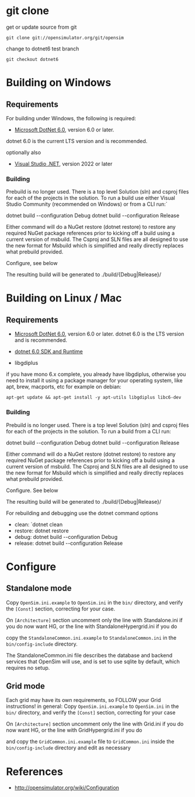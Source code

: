 # git clone

get or update source from git

 `git clone git://opensimulator.org/git/opensim`
	
change to dotnet6 test branch

 `git checkout dotnet6`


# Building on Windows

## Requirements
  For building under Windows, the following is required:
  * [Microsoft DotNet 6.0](https://dotnet.microsoft.com/en-us/download), version 6.0 or later. 

  dotnet 6.0 is the current LTS version and is recommended.

optionally also

  * [Visual Studio .NET](https://visualstudio.microsoft.com/vs/features/net-development/), version 2022 or later
  

### Building
 Prebuild is no longer used.  There is a top level Solution (sln) and csproj files for each
 of the projects in the solution.  To run a build use either Visual Studio Community (recommended on Windows)
 or from a CLI run:`
 
 dotnet build --configuration Debug
 dotnet build --configuration Release

Either command will do a NuGet restore (dotnet restore) to restore any required NuGet package references prior to
kicking off a build using a current version of msbuild.  The Csproj and SLN files are all designed to use the new
format for Msbuild which is simplified and really directly replaces what prebuild provided.

Configure, see below

The resulting build will be generated to ./build/{Debug|Release}/

# Building on Linux / Mac

## Requirements
 * [Microsoft DotNet 6.0](https://dotnet.microsoft.com/en-us/download), version 6.0 or later. 
   dotnet 6.0 is the LTS version and is recommended.

 * [dotnet 6.0 SDK and Runtime](https://dotnet.microsoft.com/en-us/download/dotnet/6.0)
 
 * libgdiplus 
 
 if you have mono 6.x complete, you already have libgdiplus, otherwise you need to install it
 using a package manager for your operating system, like apt, brew, macports, etc
 for example on debian:
 
 `apt-get update && apt-get install -y apt-utils libgdiplus libc6-dev`

### Building
 Prebuild is no longer used.  There is a top level Solution (sln) and csproj files for each
 of the projects in the solution.  To run a build from a CLI run:
 
 dotnet build --configuration Debug
 dotnet build --configuration Release

Either command will do a NuGet restore (dotnet restore) to restore any required NuGet package references prior to
kicking off a build using a current version of msbuild.  The Csproj and SLN files are all designed to use the new
format for Msbuild which is simplified and really directly replaces what prebuild provided.

Configure. See below

The resulting build will be generated to ./build/{Debug|Release}/

For rebuilding and debugging use the dotnet command options
  *  clean:  `dotnet clean
  *  restore: dotnet restore
  *  debug:   dotnet build --configuration Debug
  *  release: dotnet build --configuration Release

# Configure #
## Standalone mode ##
Copy `OpenSim.ini.example` to `OpenSim.ini` in the `bin/` directory, and verify the `[Const]` section, correcting for your case.

On `[Architecture]` section uncomment only the line with Standalone.ini if you do now want HG, or the line with StandaloneHypergrid.ini if you do

copy the `StandaloneCommon.ini.example` to `StandaloneCommon.ini` in the `bin/config-include` directory.

The StandaloneCommon.ini file describes the database and backend services that OpenSim will use, and is set to use sqlite by default, which requires no setup.


## Grid mode ##
Each grid may have its own requirements, so FOLLOW your Grid instructions!
in general:
Copy `OpenSim.ini.example` to `OpenSim.ini` in the `bin/` directory, and verify the `[Const]` section, correcting for your case
 
On `[Architecture]` section uncomment only the line with Grid.ini if you do now want HG, or the line with GridHypergrid.ini if you do

and copy the `GridCommon.ini.example` file to `GridCommon.ini` inside the `bin/config-include` directory and edit as necessary



# References

* http://opensimulator.org/wiki/Configuration
